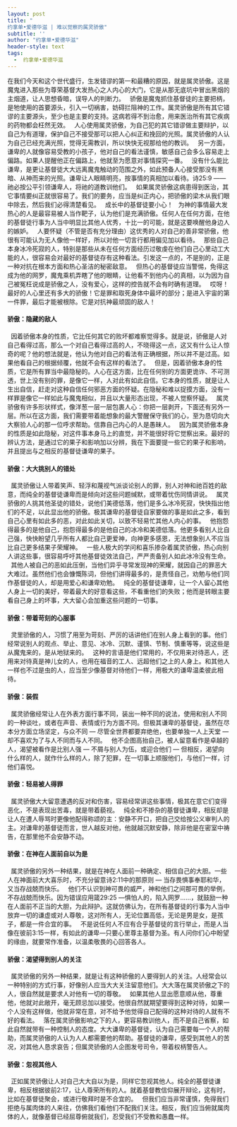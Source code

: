 ```yaml
---
layout: post
title: " 
约拿单•爱德华滋 | 难以觉察的属灵骄傲"
subtitle: ''
author: "约拿单•爱德华滋"
header-style: text
tags:
  -  约拿单•爱德华滋
---
```

在我们今天和这个世代盛行，生发错谬的第一和最糟的原因，就是属灵骄傲。这是魔鬼进入那些为尊荣基督大发热心之人内心的大门，它是从那无底坑中冒出黑烟的主烟道，让人思想昏暗，误导人的判断力。
 
骄傲是魔鬼抓住基督徒的主要把柄，是牠使用的首要源头，引入一切祸害，妨碍拦阻神的工作。属灵骄傲是所有其它错谬的主要源头，至少也是主要的支持。这病若得不到治愈，用来医治所有其它疾病的药物都会枉然无效。
 
人心使用属灵骄傲，为自己犯的其它错谬做主要辩护，以自己为有道理，保护自己不接受那可以把人心纠正和挽回的光照。属灵骄傲的人认为自己已经充满光照，觉得无需教训，所以快快无视那给他的教训。
 
另一方面，谦卑的人就像容易受教的小孩子，他对自己的看法谨慎，敏感自己会多么容易走上偏路。如果人提醒他正在偏路上，他就至为愿意对事情探究一番。
 
没有什么能比谦卑，是更让基督徒大大远离魔鬼触动的范围之外，如此预备人心接受那没有黑暗、从神而来的光照。谦卑让人眼睛明亮，按事情的真相加以看待。诗25:9 ——祂必按公平引领谦卑人，将祂的道教训他们。
 
如果属灵骄傲这病患得到医治，其它事情要纠正就很容易了。我们的要务，应当是纠正内心，把骄傲的梁木从我们眼中除去，然后我们必得清楚看见。
 
成长中的基督徒要小心！
 
为神的事情最大发热心的人是最容易被人当作靶子，认为他们是充满骄傲。任何人在任何方面，在他的基督徒行事为人当中明显比其他人优秀，十比一的可能，就是这要唤醒他身边人的嫉妒。
 
人要怀疑（不管是否有充分理由）这优秀的人对自己的善非常骄傲，他很有可能认为无人像他一样好，所以对他一切言行都用偏见加以看待。
 
那些自己本身冰冷死寂的人，特别是那些从未在任何方面经历过敬虔在他们自己心里动工大能的人，很容易会对最好的基督徒存有这种看法。引发这一点的，不是别的，正是一种对抗在根本方面和热心圣洁的秘密敌意。
 
但热心的基督徒应当警惕，免得这成为他的网罗，魔鬼乘机弄瞎了他的眼睛，让他看不到他内心的真相，以为因为自己被冤枉说成是骄傲之人，没有爱心，这样的控告就不会有时确有道理。
 
哎呀！最好的人心里还有多大的骄傲！它是罪和取死身体中最坏的部分；是进入宇宙的第一件罪，最后才能被根除。它是对抗神最顽固的敌人！
 
#### 骄傲：隐藏的敌人
 
因着骄傲本身的性质，它比任何其它的败坏都难察觉得多。就是说，骄傲是人对自己看得过高，那么一个对自己看得过高的人，不晓得这一点，这又有什么让人惊奇的呢？他的想法就是，他认为他对自己的看法有正确根据，所以并不是过高。如果他看自己的根据倾覆，他就不会有这样的看法了。
 
但是，因着骄傲本身的性质，它是所有罪当中最隐秘的。人心在这方面，比在任何别的方面更诡诈、不可测透，世上没有别的罪，是像它一样，人对此有如此自信。它本身的性质，就是让人生出自信，赶走对这种自信任何邪恶方面的怀疑。在隐秘和难以捉摸方面，没有一样罪是像它一样如此与魔鬼相似，并且以大量形态出现，不被人觉察怀疑。
 
属灵骄傲有许多形状样式，像洋葱一层一层包裹人心：你把一层剥开，下面还有另外一层。所以在这方面，我们需要带着能想象的最大警醒保守我们的心，至为恳切向大大察验人心的那一位呼求帮助。信靠自己内心的人是愚昧人。
 
因为属灵骄傲本身的性质是如此隐秘，对这件事本身马上的直觉，并不能很好将它觉察出来。最好的辨认方法，是通过它的果子和影响加以分辨，我在下面要提一些它的果子和影响，并且提出与之相反的基督徒谦卑的果子。
 
#### 骄傲：大大挑别人的错处
 
属灵骄傲让人带着笑声、轻浮和蔑视气派谈论别人的罪，别人对神和祂百姓的敌意，而纯全的基督徒谦卑而是倾向对这些问题缄默，或带着忧伤同情讲说。
 
属灵骄傲的人挑其他圣徒的错处，说他们美德低落，他们是多么冰冷死寂，快快指出他们的不足，以此显出他的骄傲。极其谦卑的基督徒自家要做的事是如此之多，看到自己心里有如此多的恶，对此如此关切，以致不轻易忙其他人内心的事。
 
他抱怨得最多的是他自己，抱怨得最多的是他自己的冰冷和美德低落。他更多看别人比自己强，快快盼望几乎所有人都比自己更爱神，向神更多感恩，无法想象别人不应当比自己更多结果子荣耀神。
 
一些人极大的学问和喜乐掺杂着属灵骄傲，热心向别人讲这些事，很容易呼吁其他基督徒效法自己，严严责备别人如此冰冷没有生命。
 
其他人被自己的恶如此压倒，当他们异乎寻常发现神的荣耀，就因自己的罪恶大大难过。虽然他们也会慷慨陈词，但他们讲得最多的，是责怪自己，劝勉与他们同作基督徒的人，却是用爱心和谦卑劝勉。
 
纯全的基督徒谦卑，让一个人留心其他人身上一切的美好，带着最大的好意看这些，不看重他们的失败；他而是转眼主要看自己身上的坏事，大大留心会加重这些问题的一切事。
 
#### 骄傲：带着苛刻的心服事
 
灵里骄傲的人，习惯了用至为苛刻、严厉的话讲他们在别人身上看到的事。他们经常说别人的观点、举止、意见、冰冷、沉默、谨慎、节制、慎重等等，说这些是从魔鬼来的，是从地狱来的。
 
这种的言语是他们常用的，不仅用来对待恶人，还用来对待真是神儿女的人，也用在福音的工人、远超他们之上的人身上。和其他人一样也不过是虫的人，应当至少像基督对待他们一样，用极大的谦卑温柔彼此相待。
 
#### 骄傲：装假
 
属灵骄傲经常让人在外表方面行事不同，装出一种不同的说法，使用和别人不同的一种谈吐，或者在声音、表情或行为方面不同。但极其谦卑的基督徒，虽然在尽本分方面立场坚定，与众不同 — 尽管全世界都要弃绝他，也要单独一人上天堂 — 却不喜欢为了与人不同而与人不同。
 
他不企图高抬自己，被人留意看作是卓越的人，渴望被看作是比别人强 — 不屑与别人为伍，或迎合他们 — 但相反，渴望向什么样的人，就作什么样的人，除了犯罪，在一切事上顺服他们，与他们一样，讨他们喜悦。
 
#### 骄傲：轻易被人得罪
 
属灵骄傲大大留意遭遇的反对和伤害，容易经常讲这些事情，极其在意它们变得恶化，不是表现出苦毒，就是带着藐视。
 
纯全和不掺杂的基督徒谦卑，相反却是让人在遭人辱骂时更像他配得称颂的主：安静不开口，把自己交给按公义审判人的主。对谦卑的基督徒而言，世人越反对他，他就越沉默安静，除非他是在密室中祷告，在那里他不会安静不动。
 
#### 骄傲：在神在人面前自以为是
 
属灵骄傲的另外一种结果，就是在神在人面前一种确定、相信自己的大胆。一些人在神面前大大喜乐时，不充分留意诗2:11中的那原则 — 当存畏惧事奉耶和华，又当存战兢而快乐。
 
他们不认识到神可畏的威严，神和他们之间那可畏的举例，不存战兢而快乐。因为错误应用箴29:25 —惧怕人的，陷入网罗……，就鼓励一种在人面前不正当的大胆，为此辩护。这就仿佛认为，在所有基督徒的行事为人当中放弃一切的谦虚或对人尊敬，这对所有人，无论位置高低，无论是男是女，是孩子，都是一件合宜的事。
 
不是说任何人不应有合乎基督徒的言行举止，而是人当像在彼前3:15一样，有如此的谦卑—只要心里尊主基督为圣。有人问你们心中盼望的缘由，就要常作准备，以温柔敬畏的心回答各人。
 
#### 骄傲：渴望得到别人的关注
 
属灵骄傲的另外一种结果，就是让有这种骄傲的人要得到人的关注。人经常会以一种特别的方式行事，好像别人应当大大关注留意他们。大大落在属灵骄傲之下的人，很自然就是要求人对他有一切的尊敬。
 
如果其他人显出愿意顺从他，尊重他，他就对此敞开，毫无顾忌加以接受。他很自然就期望要得到这种对待，如果一个人没有这样做，他就非常在意，对不给予他觉得自己配得的这种对待的人就有不好的看法。
 
落在属灵骄傲影响之下的人，更容易教训他人，而不是自己省察，如此自然就带有一种控制人的态度。大大谦卑的基督徒，认为自己需要每一个人的帮助，而属灵骄傲的人认为人人都需要他的帮助。基督徒的谦卑，感受到其他人的苦况，对其他人恳求哀告；但属灵骄傲的人企图发号司令，带着权柄警告人。
 
#### 骄傲：忽视其他人
 
正如属灵骄傲让人对自己大大自以为是，同样它忽视其他人。纯全的基督徒谦卑，相反根据彼前2:17，让人尊荣所有的人。就着基督教信仰展开辩论，这有时，比如在基督徒聚会，或进行敬拜时是不合宜的。
 
但我们应当非常谨慎，免得我们拒绝与属肉体的人来往，仿佛我们看他们不配我们关注。相反，我们应当俯就属肉体的人，就像基督已经屈尊俯就我们，忍受我们不受教和愚蠢一样。
